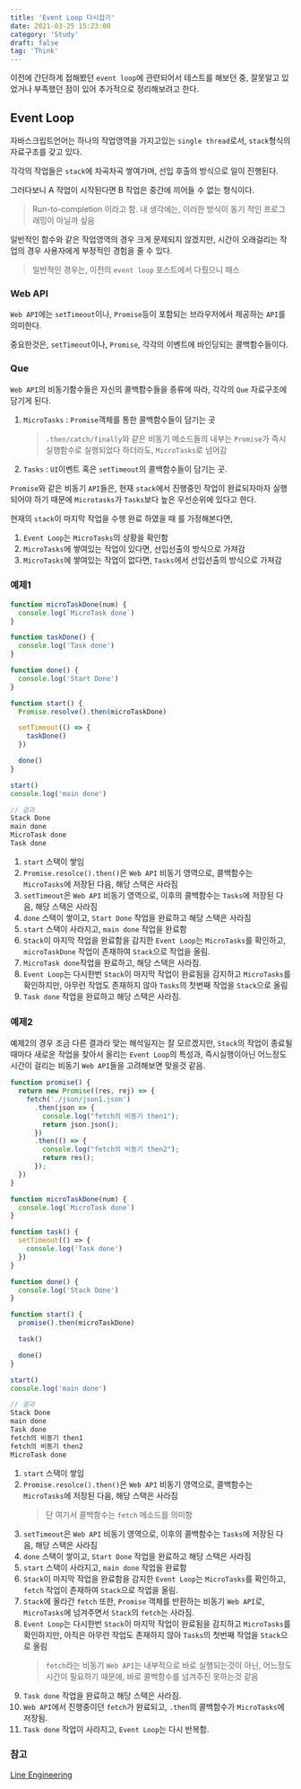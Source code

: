 ```yaml
---
title: 'Event Loop 다시잡기'
date: 2021-03-25 15:23:00
category: 'Study'
draft: false
tag: 'Think'
---
```


이전에 간단하게 접해봤던 `event loop`에 관련되어서 테스트를 해보던 중, 잘못알고 있었거나 부족했던 점이 있어 추가적으로 정리해보려고 한다.

## Event Loop

자바스크립트언어는 하나의 작업영역을 가지고있는 `single thread`로서, `stack`형식의 자료구조를 갖고 있다.

각각의 작업들은 `stack`에 차곡차곡 쌓여가며, 선입 후출의 방식으로 일이 진행된다.

그러다보니 A 작업이 시작된다면 B 작업은 중간에 끼어들 수 없는 형식이다.

> Run-to-completion 이라고 함. 내 생각에는, 이러한 방식이 동기 적인 프로그래밍이 아닐까 싶음

일반적인 함수와 같은 작업영역의 경우 크게 문제되지 않겠지만, 시간이 오래걸리는 작업의 경우 사용자에게 부정적인 경험을 줄 수 있다.

> 일반적인 경우는, 이전의 `event loop` 포스트에서 다뤘으니 패스

### Web API

`Web API`에는 `setTimeout`이나, `Promise`등이 포함되는 브라우저에서 제공하는 `API`를 의미한다.

중요한것은, `setTimeout`이나, `Promise`, 각각의 이벤트에 바인딩되는 콜백함수들이다.

### Que

`Web API`의 비동기함수들은 자신의 콜백함수들을 종류에 따라, 각각의 `Que` 자료구조에 담기게 된다.

1. `MicroTasks` : `Promise`객체를 통한 콜백함수들이 담기는 곳
   > `.then/catch/finally`와 같은 비동기 메소드들의 내부는 `Promise`가 즉시실행함수로 실행되었다 하더라도, `MicroTasks`로 넘어감
2. `Tasks` : `UI`이벤트 혹은 `setTimeout`의 콜백함수들이 담기는 곳.

`Promise`와 같은 비동기 `API`들은, 현재 `stack`에서 진행중인 작업이 완료되자마자 실행되어야 하기 때문에 `Microtasks`가 `Tasks`보다 높은 우선순위에 있다고 한다.

현재의 `stack`이 마지막 작업을 수행 완료 하였을 때 를 가정해본다면,

1. `Event Loop`는 `MicroTasks`의 상황을 확인함
2. `MicroTasks`에 쌓여있는 작업이 있다면, 선입선출의 방식으로 가져감
3. `MicroTasks`에 쌓여있는 작업이 없다면, `Tasks`에서 선입선출의 방식으로 가져감

### 예제1

```javascript
function microTaskDone(num) {
  console.log(`MicroTask done`)
}

function taskDone() {
  console.log('Task done')
}

function done() {
  console.log('Start Done')
}

function start() {
  Promise.resolve().then(microTaskDone)

  setTimeout(() => {
    taskDone()
  })

  done()
}

start()
console.log('main done')

// 결과
Stack Done
main done
MicroTask done
Task done
```

1. `start` 스택이 쌓임
2. `Promise.resolce().then()`은 `Web API` 비동기 영역으로, 콜백함수는 `MicroTasks`에 저장된 다음, 해당 스택은 사라짐
3. `setTimeout`은 `Web API` 비동기 영역으로, 이후의 콜백함수는 `Tasks`에 저장된 다음, 해당 스택은 사라짐
4. `done` 스택이 쌓이고, `Start Done` 작업을 완료하고 해당 스택은 사라짐
5. `start` 스택이 사라지고, `main done` 작업을 완료함
6. `Stack`이 마지막 작업을 완료함을 감지한 `Event Loop`는 `MicroTasks`를 확인하고, `microTaskDone` 작업이 존재하여 `Stack`으로 작업을 올림.
7. `MicroTask done`작업을 완료하고, 해당 스택은 사라짐.
8. `Event Loop`는 다시한번 `Stack`이 마지막 작업이 완료됨을 감지하고 `MicroTasks`를 확인하지만, 아무런 작업도 존재하지 않아 `Tasks`의 첫번째 작업을 `Stack`으로 올림
9. `Task done` 작업을 완료하고 해당 스택은 사라짐.

### 예제2

예제2의 경우 조금 다른 결과라 맞는 해석일지는 잘 모르겠지만, `Stack`의 작업이 종료될때마다 새로운 작업을 찾아서 올리는 `Event Loop`의 특성과, 즉시실행이아닌 어느정도 시간이 걸리는 비동기 `Web API`들을 고려해보면 맞을것 같음.

```javascript
function promise() {
  return new Promise((res, rej) => {
    fetch('./json/json1.json')
      .then(json => {
        console.log("fetch의 비동기 then1");
        return json.json();
      })
      .then(() => {
        console.log("fetch의 비동기 then2");
        return res();
      });
  })
}

function microTaskDone(num) {
  console.log(`MicroTask done`)
}

function task() {
  setTimeout(() => {
    console.log('Task done')
  })
}

function done() {
  console.log('Stack Done')
}

function start() {
  promise().then(microTaskDone)

  task()

  done()
}

start()
console.log('main done')

// 결과
Stack Done
main done
Task done
fetch의 비동기 then1
fetch의 비동기 then2
MicroTask done
```

1. `start` 스택이 쌓임
2. `Promise.resolce().then()`은 `Web API` 비동기 영역으로, 콜백함수는 `MicroTasks`에 저장된 다음, 해당 스택은 사라짐
   > 단 여기서 콜백함수는 `fetch` 메소드를 의미함
3. `setTimeout`은 `Web API` 비동기 영역으로, 이후의 콜백함수는 `Tasks`에 저장된 다음, 해당 스택은 사라짐
4. `done` 스택이 쌓이고, `Start Done` 작업을 완료하고 해당 스택은 사라짐
5. `start` 스택이 사라지고, `main done` 작업을 완료함
6. `Stack`이 마지막 작업을 완료함을 감지한 `Event Loop`는 `MicroTasks`를 확인하고, `fetch` 작업이 존재하여 `Stack`으로 작업을 올림.
7. `Stack`에 올라간 `fetch` 또한, `Promise` 객체를 반환하는 비동기 `Web API`로, `MicroTasks`에 넘겨주면서 `Stack`의 `fetch`는 사라짐.
8. `Event Loop`는 다시한번 `Stack`이 마지막 작업이 완료됨을 감지하고 `MicroTasks`를 확인하지만, 아직은 아무런 작업도 존재하지 않아 `Tasks`의 첫번째 작업을 `Stack`으로 올림
   > `fetch`라는 비동기 `Web API`는 내부적으로 바로 실행되는것이 아닌, 어느정도 시간이 필요하기 때문에, 바로 콜백함수를 넘겨주진 못하는것 같음
9. `Task done` 작업을 완료하고 해당 스택은 사라짐.
10. `Web API`에서 진행중이던 `fetch`가 완료되고, `.then`의 콜백함수가 `MicroTasks`에 저장됨.
11. `Task done` 작업이 사라지고, `Event Loop`는 다시 반복함.

### 참고

[Line Engineering](https://engineering.linecorp.com/ko/blog/dont-block-the-event-loop/)
